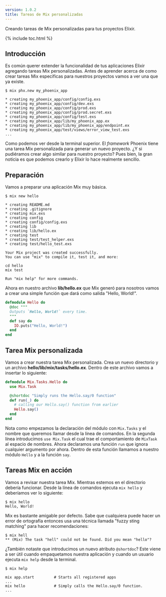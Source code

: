 ```yaml
---
version: 1.0.2
title: Tareas de Mix personalizadas
---
```


Creando tareas de Mix personalizadas para tus proyectos Elixir.

{% include toc.html %}

## Introducción

Es común querer extender la funcionalidad de tus aplicaciones Elixir agregando tareas Mix personalizadas. Antes de aprender acerca de como crear tareas Mix específicas para nuestros proyectos vamos a ver una que ya existe.

```shell
$ mix phx.new my_phoenix_app

* creating my_phoenix_app/config/config.exs
* creating my_phoenix_app/config/dev.exs
* creating my_phoenix_app/config/prod.exs
* creating my_phoenix_app/config/prod.secret.exs
* creating my_phoenix_app/config/test.exs
* creating my_phoenix_app/lib/my_phoenix_app.ex
* creating my_phoenix_app/lib/my_phoenix_app/endpoint.ex
* creating my_phoenix_app/test/views/error_view_test.exs
...
```

Como podemos ver desde la terminal superior. El _framework_ Phoenix tiene una tarea Mix personalizada para generar un nuevo proyecto. ¿Y si pudiéramos crear algo similar para nuestro proyecto? Pues bien, la gran noticia es que podemos crearlo y Elixir lo hace realmente sencillo.

## Preparación

Vamos a preparar una aplicación Mix muy básica.

```shell
$ mix new hello

* creating README.md
* creating .gitignore
* creating mix.exs
* creating config
* creating config/config.exs
* creating lib
* creating lib/hello.ex
* creating test
* creating test/test_helper.exs
* creating test/hello_test.exs

Your Mix project was created successfully.
You can use "mix" to compile it, test it, and more:

cd hello
mix test

Run "mix help" for more commands.
```

Ahora en nuestro archivo **lib/hello.ex** que Mix generó para nosotros vamos a crear una simple función que dará como salida "Hello, World!".

```elixir
defmodule Hello do
  @doc """
  Outputs `Hello, World!` every time.
  """
  def say do
    IO.puts("Hello, World!")
  end
end
```

## Tarea Mix personalizada

Vamos a crear nuestra tarea Mix personalizada. Crea un nuevo directorio y un archivo **hello/lib/mix/tasks/hello.ex**. Dentro de este archivo vamos a insertar lo siguiente:

```elixir
defmodule Mix.Tasks.Hello do
  use Mix.Task

  @shortdoc "Simply runs the Hello.say/0 function"
  def run(_) do
    # calling our Hello.say() function from earlier
    Hello.say()
  end
end
```

Nota como empezamos la declaración del módulo con `Mix.Tasks` y el nombre que queremos llamar desde la línea de comandos. En la segunda línea introducimos `use Mix.Task` el cual trae el comportamiento de `MixTask` al espacio de nombres. Ahora declaramos una función `run` que ignora cualquier argumento por ahora. Dentro de esta función llamamos a nuestro módulo `Hello` y a la función `say`.

## Tareas Mix en acción

Vamos a revisar nuestra tarea Mix. Mientras estemos en el directorio debería funcionar. Desde la línea de comandos ejecuta `mix hello` y deberíamos ver lo siguiente:

```shell
$ mix hello
Hello, World!
```

Mix es bastante amigable por defecto. Sabe que cualquiera puede hacer un error de ortografía entonces usa una técnica llamada "fuzzy sting matching" para hacer recomendaciones:

```shell
$ mix hell
** (Mix) The task "hell" could not be found. Did you mean "hello"?
```

¿También notaste que introducimos un nuevo atributo `@shortdoc`? Este viene a ser útil cuando empaquetamos nuestra aplicación y cuando un usuario ejecuta `mix help` desde la terminal.

```shell
$ mix help

mix app.start         # Starts all registered apps
...
mix hello             # Simply calls the Hello.say/0 function.
...
```
